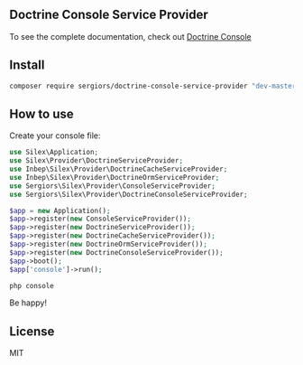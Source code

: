 Doctrine Console Service Provider
---------------------------------

To see the complete documentation, check out [Doctrine Console](http://doctrine-orm.readthedocs.org/projects/doctrine-orm/en/latest/reference/tools.html)

Install
-------
```bash
composer require sergiors/doctrine-console-service-provider "dev-master"
```

How to use
----------
Create your console file:

```php
use Silex\Application;
use Silex\Provider\DoctrineServiceProvider;
use Inbep\Silex\Provider\DoctrineCacheServiceProvider;
use Inbep\Silex\Provider\DoctrineOrmServiceProvider;
use Sergiors\Silex\Provider\ConsoleServiceProvider;
use Sergiors\Silex\Provider\DoctrineConsoleServiceProvider;

$app = new Application();
$app->register(new ConsoleServiceProvider());
$app->register(new DoctrineServiceProvider());
$app->register(new DoctrineCacheServiceProvider());
$app->register(new DoctrineOrmServiceProvider());
$app->register(new DoctrineConsoleServiceProvider());
$app->boot();
$app['console']->run();
```

```bash
php console
```

Be happy!

License
-------
MIT
